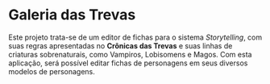 <h1>Galeria das Trevas</h2>
<p>Este projeto trata-se de um editor de fichas para o sistema <i>Storytelling</i>, com suas regras apresentadas no <b>Crônicas das Trevas</b> e suas linhas de criaturas sobrenaturais, como Vampiros, Lobisomens e Magos. Com esta aplicação, será possível editar fichas de personagens em seus diversos modelos de personagens.</p>
